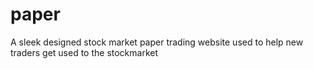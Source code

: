 # paper
A sleek designed stock market paper trading website used to help new traders get used to the stockmarket
